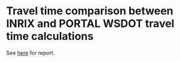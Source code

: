 # Travel time comparison between INRIX and PORTAL WSDOT travel time calculations

See [here](https://raw.githack.com/adus/wsdot-traveltime-comparison/main/travel-time-comparison-dashboard.html) for report.
